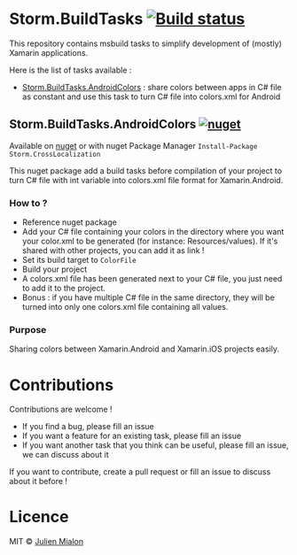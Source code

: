 # Storm.BuildTasks [![Build status](https://ci.appveyor.com/api/projects/status/av1ykcbj99ll4a0e/branch/develop?svg=true)](https://ci.appveyor.com/project/Julien-Mialon/storm-buildtasks/branch/develop)

This repository contains msbuild tasks to simplify development of (mostly) Xamarin applications.

Here is the list of tasks available : 
* [Storm.BuildTasks.AndroidColors](#storm-buildtasks-androidcolors) : share colors between apps in C# file as constant and use this task to turn C# file into colors.xml for Android


## Storm.BuildTasks.AndroidColors [![nuget](https://img.shields.io/nuget/v/Storm.BuildTasks.AndroidColors.svg)](https://www.nuget.org/packages/Storm.BuildTasks.AndroidColors)

Available on [nuget](https://www.nuget.org/packages/Storm.BuildTasks.AndroidColors) or with nuget Package Manager `Install-Package Storm.CrossLocalization`

This nuget package add a build tasks before compilation of your project to turn C# file with int variable into colors.xml file format for Xamarin.Android. 
### How to ?
* Reference nuget package
* Add your C# file containing your colors in the directory where you want your color.xml to be generated (for instance: Resources/values). If it's shared with other projects, you can add it as link !
* Set its build target to `ColorFile`
* Build your project
* A colors.xml file has been generated next to your C# file, you just need to add it to the project.
* Bonus : if you have multiple C# file in the same directory, they will be turned into only one colors.xml file containing all values.

### Purpose
Sharing colors between Xamarin.Android and Xamarin.iOS projects easily.


# Contributions
Contributions are welcome !
* If you find a bug, please fill an issue
* If you want a feature for an existing task, please fill an issue
* If you want another task that you think can be useful, please fill an issue, we can discuss about it

If you want to contribute, create a pull request or fill an issue to discuss about it before !

# Licence
MIT © [Julien Mialon](https://github.com/Julien-Mialon)
